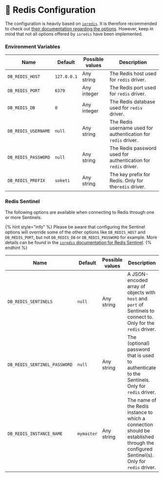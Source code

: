# 🧠 Redis Configuration

The configuration is heavily based on [`ioredis`](https://github.com/luin/ioredis). It is therefore recommended to check out [their documentation regarding the options](https://github.com/luin/ioredis/blob/master/API.md#new-redisport-host-options). However, keep in mind that not all options offered by `ioredis` have been implemented.

### Environment Variables

| Name                | Default     | Possible values | Description                                                    |
| ------------------- | ----------- | --------------- | -------------------------------------------------------------- |
| `DB_REDIS_HOST`     | `127.0.0.1` | Any string      | The Redis host used for `redis` driver.                        |
| `DB_REDIS_PORT`     | `6379`      | Any integer     | The Redis port used for `redis` driver.                        |
| `DB_REDIS_DB`       | `0`         | Any integer     | The Redis database used for `redis` driver.                    |
| `DB_REDIS_USERNAME` | `null`      | Any string      | The Redis username used for authentication for `redis` driver. |
| `DB_REDIS_PASSWORD` | `null`      | Any string      | The Redis password used for authentication for `redis` driver. |
| `DB_REDIS_PREFIX`   | `soketi`    | Any string      | The key prefix for Redis. Only for the`redis` driver.          |

### Redis Sentinel

The following options are available when connecting to Redis through one or more Sentinels.

{% hint style="info" %}
Please be aware that configuring the Sentinel options will override some of the other options like `DB_REDIS_HOST` and `DB_REDIS_PORT`, but not `DB_REDIS_DB` or `DB_REDIS_PASSWORD` for example. More details can be found in the [`ioredis` documentation for Redis Sentinel](https://github.com/luin/ioredis#sentinel).
{% endhint %}

| Name                         | Default    | Possible values | Description                                                                                                                             |
| ---------------------------- | ---------- | --------------- | --------------------------------------------------------------------------------------------------------------------------------------- |
| `DB_REDIS_SENTINELS`         | `null`     | Any string      | A JSON-encoded array of objects with `host` and `port` of Sentinels to connect to. Only for the `redis` driver.                         |
| `DB_REDIS_SENTINEL_PASSWORD` | `null`     | Any string      | The (optional) password that is used to authenticate to the Sentinels. Only for `redis` driver.                                         |
| `DB_REDIS_INSTANCE_NAME`     | `mymaster` | Any string      | The name of the Redis instance to which a connection should be established through the configured Sentinel(s). Only for `redis` driver. |
